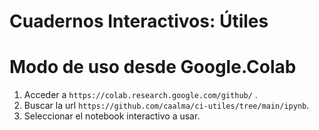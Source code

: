 # Cuadernos Interactivos: Útiles


# Modo de uso desde Google.Colab

1. Acceder a `https://colab.research.google.com/github/` .
2. Buscar la url `https://github.com/caalma/ci-utiles/tree/main/ipynb`.
3. Seleccionar el notebook interactivo a usar.
